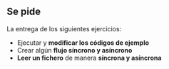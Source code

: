 ## Se pide
La entrega de los siguientes ejercicios:

- Ejecutar y **modificar los códigos de ejemplo**
- Crear algún **flujo síncrono y asíncrono**
- **Leer un fichero** de manera **síncrona y asíncrona**
